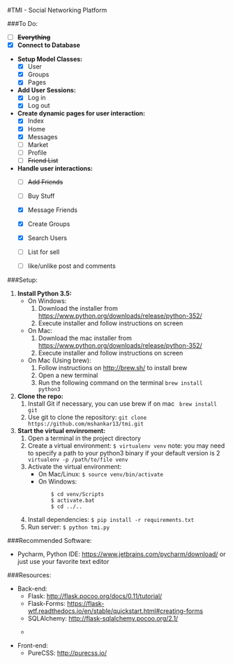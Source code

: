 #TMI - Social Networking Platform

###To Do:
-   [ ] **~~Everything~~**
-   [x] **Connect to Database**
-   **Setup Model Classes:**
    - [x] User
    - [x] Groups
    - [x] Pages
-   **Add User Sessions:**
    -   [x] Log in
    -   [x] Log out
-   **Create dynamic pages for user interaction:**
    -   [x] Index
    -   [x] Home
    -   [x] Messages
    -   [ ] Market
    -   [ ] Profile
    -   [ ] ~~Friend List~~
-   **Handle user interactions:**
    -   [ ] ~~Add Friends~~
    -   [ ] Buy Stuff
    -   [x] Message Friends
    -   [x] Create Groups
    -   [x] Search Users
    -   [ ] List for sell
    -   [ ] like/unlike post and comments


###Setup:
1.  **Install Python 3.5:**
    *   On Windows:
        1.  Download the installer from https://www.python.org/downloads/release/python-352/
        2.  Execute installer and follow instructions on screen
    *   On Mac:
        1.  Download the mac installer from https://www.python.org/downloads/release/python-352/
        2.  Execute installer and follow instructions on screen
    *   On Mac (Using brew):
        1.  Follow instructions on http://brew.sh/ to install brew
        2.  Open a new terminal
        3.  Run the following command on the terminal
            ```brew install python3```
2.  **Clone the repo:**
    1.  Install Git if necessary, you can use brew if on mac
       ``` brew install git``` 
    2.  Use git to clone the repository:
        ```git clone https://github.com/mshankar13/tmi.git```
3.  **Start the virtual envinroment:**
    1.  Open a terminal in the project directory
    2.  Create a virtual environment:
        ```$ virtualenv venv```
        note: you may need to specify a path to your python3 binary if your default version is 2
        ``` virtualenv -p /path/to/file venv```
    3.  Activate the virtual environment:
        * On Mac/Linux:
            ```$ source venv/bin/activate```
        * On Windows:
            ``` 
                $ cd venv/Scripts
                $ activate.bat
                $ cd ../..
            ```
    4.  Install dependencies:
        ```$ pip install -r requirements.txt```
    5.  Run server:
        ```$ python tmi.py```
          
###Recommended Software:
*   Pycharm, Python IDE: https://www.jetbrains.com/pycharm/download/ 
    or just use your favorite text editor

###Resources:
- Back-end:
    -   Flask: http://flask.pocoo.org/docs/0.11/tutorial/
    -   Flask-Forms: https://flask-wtf.readthedocs.io/en/stable/quickstart.html#creating-forms
    -   SQLAlchemy: http://flask-sqlalchemy.pocoo.org/2.1/
    -   ~~~Excellent Lynda tutorial: https://www.lynda.com/Flask-tutorials/Learning-Flask/521231-2.html~~~ Outdated

- Front-end:
    -   PureCSS: http://purecss.io/
